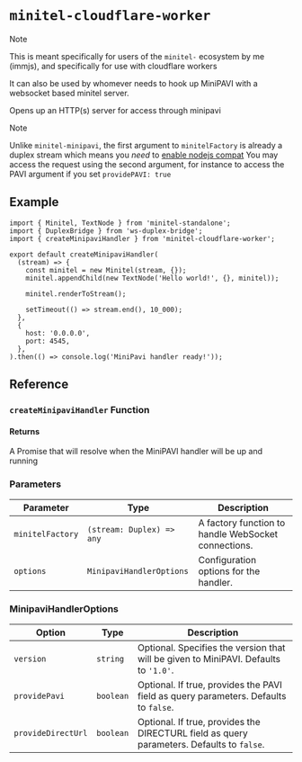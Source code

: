 # `minitel-cloudflare-worker`

> [!NOTE]
> This is meant specifically for users of the `minitel-` ecosystem by me
> (immjs), and specifically for use with cloudflare workers
>
> It can also be used by whomever needs to hook up MiniPAVI with a websocket
> based minitel server.

Opens up an HTTP(s) server for access through minipavi

> [!NOTE]
> Unlike `minitel-minipavi`, the first argument to `minitelFactory` is already
> a duplex stream which means you _need_ to [enable nodejs compat](https://developers.cloudflare.com/workers/runtime-apis/nodejs/#enable-nodejs-with-workers)
> You may access the request using the second argument, for instance to access
> the PAVI argument if you set `providePAVI: true`

## Example

```tsx
import { Minitel, TextNode } from 'minitel-standalone';
import { DuplexBridge } from 'ws-duplex-bridge';
import { createMinipaviHandler } from 'minitel-cloudflare-worker';

export default createMinipaviHandler(
  (stream) => {
    const minitel = new Minitel(stream, {});
    minitel.appendChild(new TextNode('Hello world!', {}, minitel));

    minitel.renderToStream();

    setTimeout(() => stream.end(), 10_000);
  },
  {
    host: '0.0.0.0',
    port: 4545,
  },
).then(() => console.log('MiniPavi handler ready!'));
```

## Reference

### `createMinipaviHandler` Function

#### Returns

A Promise that will resolve when the MiniPAVI handler will be up and running

### Parameters

| Parameter        | Type                      | Description                                         |
| ---------------- | ------------------------- | --------------------------------------------------- |
| `minitelFactory` | `(stream: Duplex) => any` | A factory function to handle WebSocket connections. |
| `options`        | `MinipaviHandlerOptions`  | Configuration options for the handler.              |

### MinipaviHandlerOptions

| Option             | Type                                       | Description                                                                                                                                                                        |
| ------------------ | ------------------------------------------ | ---------------------------------------------------------------------------------------------------------------------------------------------------------------------------------- |
| `version`          | `string`                                   | Optional. Specifies the version that will be given to MiniPAVI. Defaults to `'1.0'`.                                                                                               |
| `providePavi`      | `boolean`                                  | Optional. If true, provides the PAVI field as query parameters. Defaults to `false`.                                                                                               |
| `provideDirectUrl` | `boolean`                                  | Optional. If true, provides the DIRECTURL field as query parameters. Defaults to `false`.                                                                                          |
